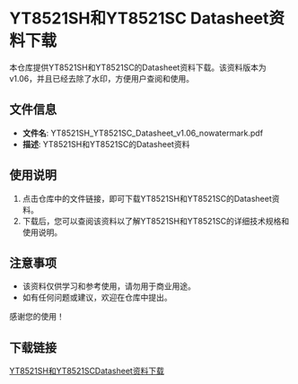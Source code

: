 # YT8521SH和YT8521SC Datasheet资料下载

本仓库提供YT8521SH和YT8521SC的Datasheet资料下载。该资料版本为v1.06，并且已经去除了水印，方便用户查阅和使用。

## 文件信息

- **文件名**: YT8521SH_YT8521SC_Datasheet_v1.06_nowatermark.pdf
- **描述**: YT8521SH和YT8521SC的Datasheet资料

## 使用说明

1. 点击仓库中的文件链接，即可下载YT8521SH和YT8521SC的Datasheet资料。
2. 下载后，您可以查阅该资料以了解YT8521SH和YT8521SC的详细技术规格和使用说明。

## 注意事项

- 该资料仅供学习和参考使用，请勿用于商业用途。
- 如有任何问题或建议，欢迎在仓库中提出。

感谢您的使用！

## 下载链接

[YT8521SH和YT8521SCDatasheet资料下载](https://pan.quark.cn/s/8f9ead1ac767)